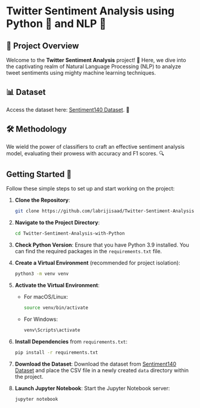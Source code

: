 # Twitter Sentiment Analysis using Python 🐍 and NLP 📙

## 🚀 **Project Overview**

Welcome to the **Twitter Sentiment Analysis** project! 🌟 Here, we dive into the captivating realm of Natural Language Processing (NLP) to analyze tweet sentiments using mighty machine learning techniques.

## 📊 **Dataset**

Access the dataset here: [Sentiment140 Dataset](https://drive.google.com/file/d/19IeqXU96-kDt6wy1wTNyhWrIw1jbK2Kx/view?usp=sharing). 📂

## 🛠️ **Methodology**

We wield the power of classifiers to craft an effective sentiment analysis model, evaluating their prowess with accuracy and F1 scores. 🔍

## **Getting Started 🏁**

Follow these simple steps to set up and start working on the project:

1. **Clone the Repository**:
   ```bash
   git clone https://github.com/labrijisaad/Twitter-Sentiment-Analysis-with-Python.git
   ```
   
2. **Navigate to the Project Directory**:
   ```bash
   cd Twitter-Sentiment-Analysis-with-Python
   ```
   
3. **Check Python Version**: Ensure that you have Python 3.9 installed. You can find the required packages in the `requirements.txt` file.

4. **Create a Virtual Environment** (recommended for project isolation):
   ```bash
   python3 -m venv venv
   ```
   
5. **Activate the Virtual Environment**:

   - For macOS/Linux:
     ```bash
     source venv/bin/activate
     ```
   
   - For Windows:
     ```bash
     venv\Scripts\activate
     ```

6. **Install Dependencies** from `requirements.txt`:
   ```bash
   pip install -r requirements.txt
   ```

7. **Download the Dataset**:
   Download the dataset from [Sentiment140 Dataset](https://drive.google.com/file/d/19IeqXU96-kDt6wy1wTNyhWrIw1jbK2Kx/view?usp=sharing) and place the CSV file in a newly created `data` directory within the project.

8. **Launch Jupyter Notebook**:
   Start the Jupyter Notebook server:
   ```bash
   jupyter notebook
   ```

